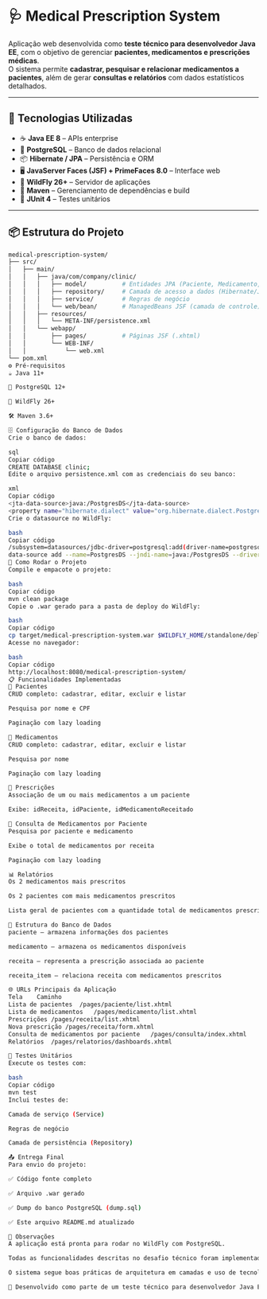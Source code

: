 # 🩺 Medical Prescription System

Aplicação web desenvolvida como **teste técnico para desenvolvedor Java EE**, com o objetivo de gerenciar **pacientes, medicamentos e prescrições médicas**.  
O sistema permite **cadastrar, pesquisar e relacionar medicamentos a pacientes**, além de gerar **consultas e relatórios** com dados estatísticos detalhados.

---

## 📁 Tecnologias Utilizadas

- ☕ **Java EE 8** – APIs enterprise  
- 🐘 **PostgreSQL** – Banco de dados relacional  
- 📦 **Hibernate / JPA** – Persistência e ORM  
- 🖥️ **JavaServer Faces (JSF) + PrimeFaces 8.0** – Interface web  
- 🐺 **WildFly 26+** – Servidor de aplicações  
- 🔧 **Maven** – Gerenciamento de dependências e build  
- 🧪 **JUnit 4** – Testes unitários

---

## 📦 Estrutura do Projeto

```bash
medical-prescription-system/
├── src/
│   ├── main/
│   │   ├── java/com/company/clinic/
│   │   │   ├── model/          # Entidades JPA (Paciente, Medicamento, Receita, ReceitaItem)
│   │   │   ├── repository/     # Camada de acesso a dados (Hibernate/JPA)
│   │   │   ├── service/        # Regras de negócio
│   │   │   └── web/bean/       # ManagedBeans JSF (camada de controle)
│   │   ├── resources/
│   │   │   └── META-INF/persistence.xml
│   │   └── webapp/
│   │       ├── pages/          # Páginas JSF (.xhtml)
│   │       └── WEB-INF/
│   │           └── web.xml
└── pom.xml
⚙️ Pré-requisitos
☕ Java 11+

🐘 PostgreSQL 12+

🐺 WildFly 26+

🛠️ Maven 3.6+

🗄️ Configuração do Banco de Dados
Crie o banco de dados:

sql
Copiar código
CREATE DATABASE clinic;
Edite o arquivo persistence.xml com as credenciais do seu banco:

xml
Copiar código
<jta-data-source>java:/PostgresDS</jta-data-source>
<property name="hibernate.dialect" value="org.hibernate.dialect.PostgreSQL95Dialect"/>
Crie o datasource no WildFly:

bash
Copiar código
/subsystem=datasources/jdbc-driver=postgresql:add(driver-name=postgresql,driver-module-name=org.postgresql,driver-class-name=org.postgresql.Driver)
data-source add --name=PostgresDS --jndi-name=java:/PostgresDS --driver-name=postgresql --connection-url=jdbc:postgresql://localhost:5432/clinic --user-name=postgres --password=postgres
🚀 Como Rodar o Projeto
Compile e empacote o projeto:

bash
Copiar código
mvn clean package
Copie o .war gerado para a pasta de deploy do WildFly:

bash
Copiar código
cp target/medical-prescription-system.war $WILDFLY_HOME/standalone/deployments/
Acesse no navegador:

bash
Copiar código
http://localhost:8080/medical-prescription-system/
📋 Funcionalidades Implementadas
👤 Pacientes
CRUD completo: cadastrar, editar, excluir e listar

Pesquisa por nome e CPF

Paginação com lazy loading

💊 Medicamentos
CRUD completo: cadastrar, editar, excluir e listar

Pesquisa por nome

Paginação com lazy loading

📜 Prescrições
Associação de um ou mais medicamentos a um paciente

Exibe: idReceita, idPaciente, idMedicamentoReceitado

🔎 Consulta de Medicamentos por Paciente
Pesquisa por paciente e medicamento

Exibe o total de medicamentos por receita

Paginação com lazy loading

📊 Relatórios
Os 2 medicamentos mais prescritos

Os 2 pacientes com mais medicamentos prescritos

Lista geral de pacientes com a quantidade total de medicamentos prescritos

📁 Estrutura do Banco de Dados
paciente – armazena informações dos pacientes

medicamento – armazena os medicamentos disponíveis

receita – representa a prescrição associada ao paciente

receita_item – relaciona receita com medicamentos prescritos

🌐 URLs Principais da Aplicação
Tela	Caminho
Lista de pacientes	/pages/paciente/list.xhtml
Lista de medicamentos	/pages/medicamento/list.xhtml
Prescrições	/pages/receita/list.xhtml
Nova prescrição	/pages/receita/form.xhtml
Consulta de medicamentos por paciente	/pages/consulta/index.xhtml
Relatórios	/pages/relatorios/dashboards.xhtml

🧪 Testes Unitários
Execute os testes com:

bash
Copiar código
mvn test
Inclui testes de:

Camada de serviço (Service)

Regras de negócio

Camada de persistência (Repository)

📤 Entrega Final
Para envio do projeto:

✅ Código fonte completo

✅ Arquivo .war gerado

✅ Dump do banco PostgreSQL (dump.sql)

✅ Este arquivo README.md atualizado

📌 Observações
A aplicação está pronta para rodar no WildFly com PostgreSQL.

Todas as funcionalidades descritas no desafio técnico foram implementadas e testadas.

O sistema segue boas práticas de arquitetura em camadas e uso de tecnologias padrão do ecossistema Java EE.

📍 Desenvolvido como parte de um teste técnico para desenvolvedor Java EE – demonstrando habilidades com back-end Java, front-end JSF, persistência com Hibernate, integração com PostgreSQL e implantação em WildFly.